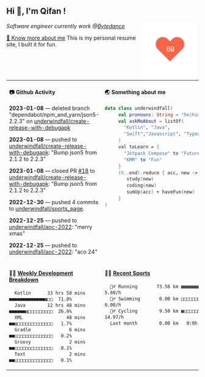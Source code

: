  <h2> Hi 👋, I'm Qifan ! </h2>
 <a href="https://github.com/underwindfall/iBeats"><img align="right" width="150px" src="https://raw.githubusercontent.com/underwindfall/iBeats/main/files/heart.svg"/></a>
 <p><em>Software engineer currently work @<a href="https://www.bytedance.com/en/">Bytedance</a></em></p>
 <p><a href="https://qifanyang.com/resume" target="_blank"> 🔭 Know more about me</a> This is my personal resume site, I built it for fun.</p>
 <table width="960px"><tr><td valign="top" width="50%">

  #### 📷 Github Activity
  <!-- githubActivity starts -->
**2023-01-08** — deleted branch "dependabot/npm_and_yarn/json5-2.2.3" on [underwindfall/create-release-with-debugapk](https://api.github.com/repos/underwindfall/create-release-with-debugapk)

**2023-01-08** — pushed to [underwindfall/create-release-with-debugapk](https://api.github.com/repos/underwindfall/create-release-with-debugapk): "Bump json5 from 2.1.2 to 2.2.3"

**2023-01-08** — closed PR [#18](https://api.github.com/repos/underwindfall/create-release-with-debugapk/pulls/18) to [underwindfall/create-release-with-debugapk](https://api.github.com/repos/underwindfall/create-release-with-debugapk): "Bump json5 from 2.1.2 to 2.2.3"

**2022-12-30** — pushed 4 commits to [underwindfall/sports_page](https://api.github.com/repos/underwindfall/sports_page).

**2022-12-25** — pushed to [underwindfall/aoc-2022](https://api.github.com/repos/underwindfall/aoc-2022): "merry xmas"

**2022-12-25** — pushed to [underwindfall/aoc-2022](https://api.github.com/repos/underwindfall/aoc-2022): "aco 24"
  <!-- githubActivity ends -->
  </td><td valign="top" width="50%">

  #### 🌏 Something about me
  <!-- profile starts -->
  ```kotlin
  data class underwindfall(
       val pronouns: String = "he|him",
       val askMeAbout = listOf(
         "Kotlin", "Java",
         "Swift","Javascript", "Typescript"
       )
       val toLearn = {
         "Jetpack Compose" to "Future",
         "KMM" to "Fun"
       }
       (0..end).reduce { acc, new ->
          study(new)
          coding(new)
          sumUp(acc) + haveFun(new)
       }
  )
  ```
  <!-- profile ends -->
  </td></tr><tr><td valign="top" width="50%">
  
  #### 🏊‍♂️ <a href="https://gist.github.com/underwindfall/377ee88ba1fabd1e93516e48ca9c61eb" target="_blank">Weekly Development Breakdown</a>
   <!-- codeTime starts -->
   ```text
     Kotlin      33 hrs 50 mins  ■■■■■■■■■■■■■▦□□  71.0%
     Java        12 hrs 48 mins  ■■■■■■▥□□□□□□□□□  26.9%
     XML                48 mins  ■■▥□□□□□□□□□□□□□   1.7%
     Gradle              6 mins  ■■◱□□□□□□□□□□□□□   0.2%
     Groovy              2 mins  ■■◱□□□□□□□□□□□□□   0.1%
     Text                2 mins  ■■◱□□□□□□□□□□□□□   0.1%
   ```
   <!-- codeTime starts -->
   </td>
   <td valign="top" width="50%">

   #### 🤾‍♂️ <a href="https://gist.github.com/underwindfall/76198d6f6918f9f94d022c8ad881f98b" target="_blank">Recent Sports</a>

   <!-- Sports starts -->
   ```text
     ‍🏃‍♂️ Running       73.56 km ▩▩▩▩▩▩▩▩▩▩▨□  5.60/h
     🏊‍♂️ Swimming       0.00 km □□□□□□□□□□□□  0.00/h
     🚴‍♂️ Cycling        9.50 km ▩◱□□□□□□□□□□ 14.97/h
     Last month        0.00 km   0:0h
   ```
   <!-- Sports ends -->
   </td></tr></table>